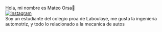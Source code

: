 Hola, mi nombre es Mateo Orsa👋
</br>
[![Instagram](https://img.shields.io/badge/Instagram-@orsamateo-E4405F?style=for-the-badge&logo=instagram&logoColor=white&labelColor=101010)](https://instagram.com/orsamateo)
</br>
Soy un estudiante del colegio proa de Laboulaye, me gusta la ingenieria automotriz, y todo lo relacionado a la mecanica de autos
